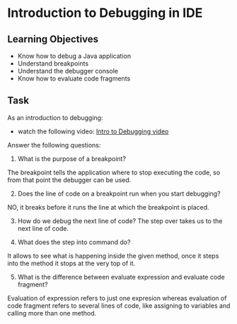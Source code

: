 # Introduction to Debugging in IDE

## Learning Objectives
- Know how to debug a Java application
- Understand breakpoints
- Understand the debugger console
- Know how to evaluate code fragments

## Task
As an introduction to debugging:
- watch the following video: [Intro to Debugging video](https://youtu.be/ErVZrVWZrko)


Answer the following questions:
1. What is the purpose of a breakpoint?

The breakpoint tells the application where to stop executing the code, so from that point the debugger can be used.

2. Does the line of code on a breakpoint run when you start debugging?

NO, it breaks before it runs the line at which the breakpoint is placed.

3. How do we debug the next line of code?
The step over takes us to the next line of code.

4. What does the step into command do?

It allows to see what is happening inside the given method, once it steps into the method it stops at the very top of it.

5. What is the difference between evaluate expression and evaluate code fragment?

Evaluation of expression refers to just one expresion whereas evaluation of code fragment refers to several lines of code, like assigning to variables and calling more than one method.
